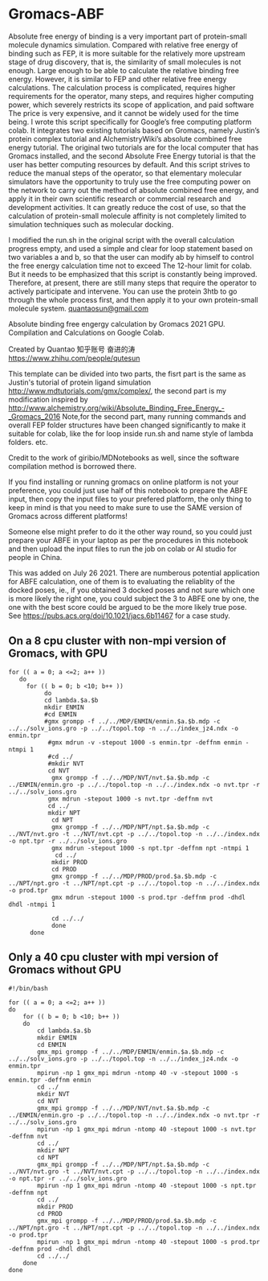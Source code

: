# Gromacs-ABF
Absolute free energy of binding is a very important part of protein-small molecule dynamics simulation. Compared with relative free energy of binding such as FEP, it is more suitable for the relatively more upstream stage of drug discovery, that is, the similarity of small molecules is not enough. Large enough to be able to calculate the relative binding free energy. However, it is similar to FEP and other relative free energy calculations. The calculation process is complicated, requires higher requirements for the operator, many steps, and requires higher computing power, which severely restricts its scope of application, and paid software The price is very expensive, and it cannot be widely used for the time being. I wrote this script specifically for Google’s free computing platform colab. It integrates two existing tutorials based on Gromacs, namely Justin’s protein complex tutorial and AlchemistryWiki’s absolute combined free energy tutorial. The original two tutorials are for the local computer that has Gromacs installed, and the second Absolute Free Energy tutorial is that the user has better computing resources by default. And this script strives to reduce the manual steps of the operator, so that elementary molecular simulators have the opportunity to truly use the free computing power on the network to carry out the method of absolute combined free energy, and apply it in their own scientific research or commercial research and development activities. It can greatly reduce the cost of use, so that the calculation of protein-small molecule affinity is not completely limited to simulation techniques such as molecular docking.

I modified the run.sh in the original script with the overall calculation progress empty, and used a simple and clear for loop statement based on two variables a and b, so that the user can modify ab by himself to control the free energy calculation time not to exceed The 12-hour limit for colab. But it needs to be emphasized that this script is constantly being improved. Therefore, at present, there are still many steps that require the operator to actively participate and intervene. You can use the protein 3htb to go through the whole process first, and then apply it to your own protein-small molecule system. quantaosun@gmail.com

Absolute binding free engergy calculation by Gromacs 2021 GPU. Compilation and Calculations on Google Colab.

Created by Quantao 知乎账号 奋进的涛 https://www.zhihu.com/people/qutesun

This template can be divided into two parts, the fisrt part is the same as Justin's tutorial of protein ligand simulation http://www.mdtutorials.com/gmx/complex/, the second part is my modification inspired by http://www.alchemistry.org/wiki/Absolute_Binding_Free_Energy_-_Gromacs_2016 Note,for the second part, many running commands and overall FEP folder structures have been changed significantly to make it suitable for colab, like the for loop inside run.sh and name style of lambda folders. etc.

Credit to the work of giribio/MDNotebooks as well, since the software compilation method is borrowed there.

If you find installing or running gromacs on online platform is not your preference, you could just use half of this notebook to prepare the ABFE input, then copy the input files to your prefered platform, the only thing to keep in mind is that you need to make sure to use the SAME version of Gromacs across different platforms!

Someone else might prefer to do it the other way round, so you could just prepare your ABFE in your laptop as per the procedures in this notebook and then upload the input files to run the job on colab or AI studio for people in China.

This was added on July 26 2021. There are numberous potential application for ABFE calculation, one of them is to evaluating the reliablity of the docked poses, ie., if you obtained 3 docked poses and not sure which one is more likely the right one, you could subject the 3 to ABFE one by one, the one with the best score could be argued to be the more likely true pose. See https://pubs.acs.org/doi/10.1021/jacs.6b11467 for a case study.

## On a 8 cpu cluster with non-mpi version of Gromacs, with GPU
```
for (( a = 0; a <=2; a++ ))
   do
     for (( b = 0; b <10; b++ ))
          do
          cd lambda.$a.$b
          mkdir ENMIN
          #cd ENMIN
          #gmx grompp -f ../../MDP/ENMIN/enmin.$a.$b.mdp -c ../../solv_ions.gro -p ../../topol.top -n ../../index_jz4.ndx -o enmin.tpr
           #gmx mdrun -v -stepout 1000 -s enmin.tpr -deffnm enmin -ntmpi 1
           #cd ../
           #mkdir NVT
           cd NVT
            gmx grompp -f ../../MDP/NVT/nvt.$a.$b.mdp -c ../ENMIN/enmin.gro -p ../../topol.top -n ../../index.ndx -o nvt.tpr -r ../../solv_ions.gro
           gmx mdrun -stepout 1000 -s nvt.tpr -deffnm nvt
           cd ../
           mkdir NPT
            cd NPT
            gmx grompp -f ../../MDP/NPT/npt.$a.$b.mdp -c ../NVT/nvt.gro -t ../NVT/nvt.cpt -p ../../topol.top -n ../../index.ndx -o npt.tpr -r ../../solv_ions.gro
            gmx mdrun -stepout 1000 -s npt.tpr -deffnm npt -ntmpi 1
             cd ../
            mkdir PROD
            cd PROD 
            gmx grompp -f ../../MDP/PROD/prod.$a.$b.mdp -c ../NPT/npt.gro -t ../NPT/npt.cpt -p ../../topol.top -n ../../index.ndx -o prod.tpr
            gmx mdrun -stepout 1000 -s prod.tpr -deffnm prod -dhdl dhdl -ntmpi 1

            cd ../../
            done
      done
```

## Only a 40 cpu cluster with mpi version of Gromacs without GPU

```
#!/bin/bash

for (( a = 0; a <=2; a++ ))
do
    for (( b = 0; b <10; b++ ))
    do
        cd lambda.$a.$b
        mkdir ENMIN
        cd ENMIN
        gmx_mpi grompp -f ../../MDP/ENMIN/enmin.$a.$b.mdp -c ../../solv_ions.gro -p ../../topol.top -n ../../index_jz4.ndx -o enmin.tpr
        mpirun -np 1 gmx_mpi mdrun -ntomp 40 -v -stepout 1000 -s enmin.tpr -deffnm enmin
        cd ../
        mkdir NVT
        cd NVT
        gmx_mpi grompp -f ../../MDP/NVT/nvt.$a.$b.mdp -c ../ENMIN/enmin.gro -p ../../topol.top -n ../../index.ndx -o nvt.tpr -r ../../solv_ions.gro
        mpirun -np 1 gmx_mpi mdrun -ntomp 40 -stepout 1000 -s nvt.tpr -deffnm nvt
        cd ../
        mkdir NPT
        cd NPT
        gmx_mpi grompp -f ../../MDP/NPT/npt.$a.$b.mdp -c ../NVT/nvt.gro -t ../NVT/nvt.cpt -p ../../topol.top -n ../../index.ndx -o npt.tpr -r ../../solv_ions.gro
        mpirun -np 1 gmx_mpi mdrun -ntomp 40 -stepout 1000 -s npt.tpr -deffnm npt
        cd ../
        mkdir PROD
        cd PROD
        gmx_mpi grompp -f ../../MDP/PROD/prod.$a.$b.mdp -c ../NPT/npt.gro -t ../NPT/npt.cpt -p ../../topol.top -n ../../index.ndx -o prod.tpr
        mpirun -np 1 gmx_mpi mdrun -ntomp 40 -stepout 1000 -s prod.tpr -deffnm prod -dhdl dhdl
        cd ../../
    done
done

```

